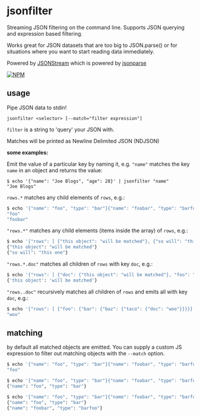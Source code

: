 # jsonfilter

Streaming JSON filtering on the command line. Supports JSON querying and expression based filtering.

Works great for JSON datasets that are too big to JSON.parse() or for situations where you want to start reading data immediately.

Powered by [JSONStream](https://www.npmjs.org/package/JSONStream) which is powered by [jsonparse](https://www.npmjs.org/package/jsonparse)

[![NPM](https://nodei.co/npm/jsonfilter.png?global=true)](https://nodei.co/npm/jsonfilter/)

## usage

Pipe JSON data to stdin!

```
jsonfilter <selector> [--match="filter expression"]
```

`filter` is a string to 'query' your JSON with.

Matches will be printed as Newline Delimited JSON (NDJSON)

**some examples:**

Emit the value of a particular key by naming it, e.g. `"name"` matches the key `name` in an object and returns the value:

```
$ echo '{"name": "Joe Blogs", "age": 28}' | jsonfilter "name"
"Joe Blogs"
```

`rows.*` matches any child elements of `rows`, e.g.:

```BASH
$ echo '{"name": "foo", "type": "bar"}{"name": "foobar", "type": "barfoo"}' | jsonfilter "name"
"foo"
"foobar"
```

`"rows.*"` matches any child elements (items inside the array) of `rows`, e.g.:

```BASH
$ echo '{"rows": [ {"this object": "will be matched"}, {"so will": "this one"} ]}' | jsonfilter "rows.*"
{"this object": "will be matched"}
{"so will": "this one"}
```

`"rows.*.doc"` matches all children of `rows` with key `doc`, e.g.:

```BASH
$ echo '{"rows": [ {"doc": {"this object": "will be matched"}, "foo": "bar"} ]}' | jsonfilter "rows.*.doc"
{'this object': 'will be matched'}
```

`"rows..doc"` recursively matches all children of `rows` and emits all with key `doc`, e.g.:

```BASH
$ echo '{"rows": [ {"foo": {"bar": {"baz": {"taco": {"doc": "woo"}}}}} ]}' | jsonfilter "rows..doc"
"woo"
```

## matching

by default all matched objects are emitted. You can supply a custom JS expression to filter out matching objects with the `--match` option.

```BASH
$ echo '{"name": "foo", "type": "bar"}{"name": "foobar", "type": "barfoo"}' | jsonfilter "name" --match="this === 'foo'"
"foo"

$ echo '{"name": "foo", "type": "bar"}{"name": "foobar", "type": "barfoo"}' | jsonfilter --match="this.name === 'foo'"
{"name": "foo", "type": "bar"}

$ echo '{"name": "foo", "type": "bar"}{"name": "foobar", "type": "barfoo"}' | jsonfilter --match="this.name.indexOf('foo') > -1"
{"name": "foo", "type": "bar"}
{"name": "foobar", "type": "barfoo"}
```
